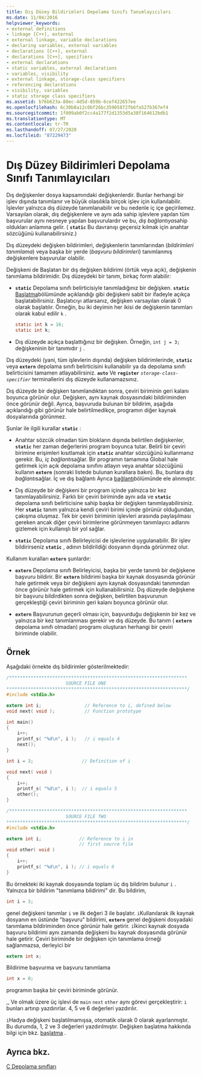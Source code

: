 ```yaml
---
title: Dış Düzey Bildirimleri Depolama Sınıfı Tanımlayıcıları
ms.date: 11/04/2016
helpviewer_keywords:
- external definitions
- linkage [C++], external
- external linkage, variable declarations
- declaring variables, external variables
- declarations [C++], external
- declarations [C++], specifiers
- external declarations
- static variables, external declarations
- variables, visibility
- external linkage, storage-class specifiers
- referencing declarations
- visibility, variables
- static storage class specifiers
ms.assetid: b76b623a-80ec-4d5d-859b-6cef422657ee
ms.openlocfilehash: 6c30b8a12c0bf26bc35905872fb6fa527b367ef4
ms.sourcegitcommit: 1f009ab0f2cc4a177f2d1353d5a38f164612bdb1
ms.translationtype: MT
ms.contentlocale: tr-TR
ms.lasthandoff: 07/27/2020
ms.locfileid: "87229473"
---
```

# <a name="storage-class-specifiers-for-external-level-declarations"></a>Dış Düzey Bildirimleri Depolama Sınıfı Tanımlayıcıları

Dış değişkenler dosya kapsamındaki değişkenlerdir. Bunlar herhangi bir işlev dışında tanımlanır ve büyük olasılıkla birçok işlev için kullanılabilir. İşlevler yalnızca dış düzeyde tanımlanabilir ve bu nedenle iç içe geçirilemez. Varsayılan olarak, dış değişkenlere ve aynı ada sahip işlevlere yapılan tüm başvurular aynı nesneye yapılan başvurulardır ve bu, *dış bağlantıya*sahip oldukları anlamına gelir. ( **`static`** Bu davranışı geçersiz kılmak için anahtar sözcüğünü kullanabilirsiniz.)

Dış düzeydeki değişken bildirimleri, değişkenlerin tanımlarından (*bildirimleri tanımlama*) veya başka bir yerde (*başvuru bildirimleri*) tanımlanmış değişkenlere başvurular olabilir.

Değişkeni de Başlatan bir dış değişken bildirimi (örtük veya açık), değişkenin tanımlama bildirimidir. Dış düzeydeki bir tanım, birkaç form alabilir:

- **`static`** Depolama sınıfı belirticisiyle tanımladığınız bir değişken. **`static`** [Başlatma](../c-language/initialization.md)bölümünde açıklandığı gibi değişkeni sabit bir ifadeyle açıkça başlatabilirsiniz. Başlatıcıyı atlarsanız, değişken varsayılan olarak 0 olarak başlatılır. Örneğin, bu iki deyimin her ikisi de değişkenin tanımları olarak kabul edilir `k` .

    ```C
    static int k = 16;
    static int k;
    ```

- Dış düzeyde açıkça başlattığınız bir değişken. Örneğin, `int j = 3;` değişkeninin bir tanımıdır `j` .

Dış düzeydeki (yani, tüm işlevlerin dışında) değişken bildirimlerinde, **`static`** veya **`extern`** depolama sınıfı belirticisini kullanabilir ya da depolama sınıfı belirticisini tamamen atlayabilirsiniz. **`auto`** Ve **`register`** *`storage-class-specifier`* terminallerini dış düzeyde kullanamazsınız.

Dış düzeyde bir değişken tanımlandıktan sonra, çeviri biriminin geri kalanı boyunca görünür olur. Değişken, aynı kaynak dosyasındaki bildiriminden önce görünür değil. Ayrıca, başvuruda bulunan bir bildirim, aşağıda açıklandığı gibi görünür hale belirtilmedikçe, programın diğer kaynak dosyalarında görünmez.

Şunlar ile ilgili kurallar **`static`** :

- Anahtar sözcük olmadan tüm blokların dışında belirtilen değişkenler, **`static`** her zaman değerlerini program boyunca tutar. Belirli bir çeviri birimine erişimleri kısıtlamak için **`static`** anahtar sözcüğünü kullanmanız gerekir. Bu, *iç bağlantı*sağlar. Bir programın tamamına Global hale getirmek için açık depolama sınıfını atlayın veya anahtar sözcüğünü kullanın **`extern`** (sonraki listede bulunan kurallara bakın). Bu, bunlara *dış bağlantı*sağlar. İç ve dış bağlantı Ayrıca [bağlantı](../c-language/linkage.md)bölümünde ele alınmıştır.

- Dış düzeyde bir değişkeni bir program içinde yalnızca bir kez tanımlayabilirsiniz. Farklı bir çeviri biriminde aynı ada ve **`static`** depolama sınıfı belirticisine sahip başka bir değişken tanımlayabilirsiniz. Her **`static`** tanım yalnızca kendi çeviri birimi içinde görünür olduğundan, çakışma oluşmaz. Tek bir çeviri biriminin işlevleri arasında paylaşılması gereken ancak diğer çeviri birimlerine görünmeyen tanımlayıcı adlarını gizlemek için kullanışlı bir yol sağlar.

- **`static`** Depolama sınıfı Belirleyicisi de işlevlerine uygulanabilir. Bir işlev bildirirseniz **`static`** , adının bildirildiği dosyanın dışında görünmez olur.

Kullanım kuralları **`extern`** şunlardır:

- **`extern`** Depolama sınıfı Belirleyicisi, başka bir yerde tanımlı bir değişkene başvuru bildirir. Bir **`extern`** bildirimi başka bir kaynak dosyasında görünür hale getirmek veya bir değişkeni aynı kaynak dosyasındaki tanımından önce görünür hale getirmek için kullanabilirsiniz. Dış düzeyde değişkene bir başvuru bildirdikten sonra değişken, belirtilen başvurunun gerçekleştiği çeviri biriminin geri kalanı boyunca görünür olur.

- **`extern`** Başvurunun geçerli olması için, başvurduğu değişkenin bir kez ve yalnızca bir kez tanımlanması gerekir ve dış düzeyde. Bu tanım ( **`extern`** depolama sınıfı olmadan) programı oluşturan herhangi bir çeviri biriminde olabilir.

## <a name="example"></a>Örnek

Aşağıdaki örnekte dış bildirimler gösterilmektedir:

```C
/******************************************************************
                      SOURCE FILE ONE
*******************************************************************/
#include <stdio.h>

extern int i;                // Reference to i, defined below
void next( void );           // Function prototype

int main()
{
    i++;
    printf_s( "%d\n", i );   // i equals 4
    next();
}

int i = 3;                  // Definition of i

void next( void )
{
    i++;
    printf_s( "%d\n", i );  // i equals 5
    other();
}

/******************************************************************
                      SOURCE FILE TWO
*******************************************************************/
#include <stdio.h>

extern int i;              // Reference to i in
                           // first source file
void other( void )
{
    i++;
    printf_s( "%d\n", i ); // i equals 6
}
```

Bu örnekteki iki kaynak dosyasında toplam üç dış bildirim bulunur `i` . Yalnızca bir bildirim "tanımlama bildirimi" dir. Bu bildirim,

```C
int i = 3;
```

genel değişkeni tanımlar `i` ve ilk değeri 3 ile başlatır. `i`Kullanılarak ilk kaynak dosyanın en üstünde "başvuru" bildirimi, **`extern`** genel değişkeni dosyadaki tanımlama bildiriminden önce görünür hale getirir. `i`İkinci kaynak dosyada başvuru bildirimi aynı zamanda değişkeni bu kaynak dosyasında görünür hale getirir. Çeviri biriminde bir değişken için tanımlama örneği sağlanmazsa, derleyici bir

```C
extern int x;
```

Bildirime başvurma ve başvuru tanımlama

```C
int x = 0;
```

programın başka bir çeviri biriminde görünür.

,, Ve olmak üzere üç işlevi de `main` `next` `other` aynı görevi gerçekleştirir: `i` bunları artırıp yazdırırlar. 4, 5 ve 6 değerleri yazdırılır.

`i`Hadya değişkeni başlatılmamışsa, otomatik olarak 0 olarak ayarlanmıştır. Bu durumda, 1, 2 ve 3 değerleri yazdırılmıştır. Değişken başlatma hakkında bilgi için bkz. [başlatma](../c-language/initialization.md) .

## <a name="see-also"></a>Ayrıca bkz.

[C Depolama sınıfları](../c-language/c-storage-classes.md)
